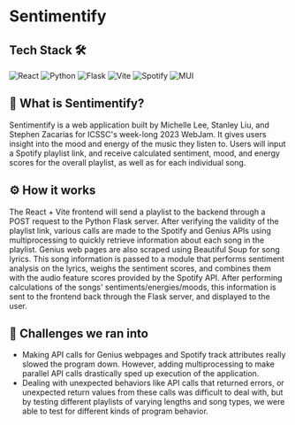 # Sentimentify

## Tech Stack 🛠️
![React](https://img.shields.io/badge/react-%2320232a.svg?style=for-the-badge&logo=react&logoColor=%2361DAFB)
![Python](https://img.shields.io/badge/python-3670A0?style=for-the-badge&logo=python&logoColor=ffdd54)
![Flask](https://img.shields.io/badge/flask-%23000.svg?style=for-the-badge&logo=flask&logoColor=white)
![Vite](https://img.shields.io/badge/vite-%23646CFF.svg?style=for-the-badge&logo=vite&logoColor=white)
![Spotify](https://img.shields.io/badge/Spotify-1ED760?style=for-the-badge&logo=spotify&logoColor=white)
![MUI](https://img.shields.io/badge/MUI-%230081CB.svg?style=for-the-badge&logo=mui&logoColor=white)

## 📖 What is Sentimentify?
Sentimentify is a web application built by Michelle Lee, Stanley Liu, and Stephen Zacarias for ICSSC's week-long 2023 WebJam.
It gives users insight into the mood and energy of the music they listen to. Users will input a Spotify playlist link, and receive calculated 
sentiment, mood, and energy scores for the overall playlist, as well as for each individual song. 

## ⚙️ How it works
The React + Vite frontend will send a playlist to the backend through a POST request to the Python Flask server. After verifying the
validity of the playlist link, various calls are made to the Spotify and Genius APIs using multiprocessing to quickly retrieve information about each song in the
playlist. Genius web pages are also scraped using Beautiful Soup for song lyrics. This song information is passed to a module that
performs sentiment analysis on the lyrics, weighs the sentiment scores, and combines them with the audio feature scores provided by
the Spotify API. After performing calculations of the songs' sentiments/energies/moods, this information is sent to the frontend back through
the Flask server, and displayed to the user.

## 🧠 Challenges we ran into
* Making API calls for Genius webpages and Spotify track attributes really slowed the program down. However, adding multiprocessing
to make parallel API calls drastically sped up execution of the application.
* Dealing with unexpected behaviors like API calls that returned
errors, or unexpected return values from these calls was difficult to deal with, but by testing different playlists of varying lengths and
song types, we were able to test for different kinds of program behavior. 
